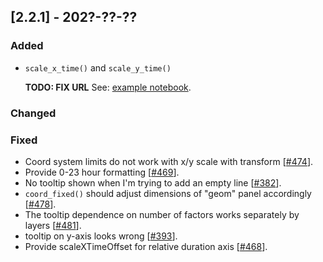 ## [2.2.1] - 202?-??-??

### Added

- `scale_x_time()` and `scale_y_time()`

  **TODO: FIX URL** See: [example notebook](https://nbviewer.jupyter.org/github/JetBrains/lets-plot/blob/master/docs/f-DD-MM/notebooks/scale_time.ipynb).


### Changed

### Fixed

- Coord system limits do not work with x/y scale with transform [[#474](https://github.com/JetBrains/lets-plot/issues/474)].
- Provide 0-23 hour formatting [[#469](https://github.com/JetBrains/lets-plot/issues/469)].
- No tooltip shown when I'm trying to add an empty line [[#382](https://github.com/JetBrains/lets-plot/issues/382)].
- `coord_fixed()` should adjust dimensions of "geom" panel accordingly [[#478](https://github.com/JetBrains/lets-plot/issues/478)].
- The tooltip dependence on number of factors works separately by layers [[#481](https://github.com/JetBrains/lets-plot/issues/481)].
- tooltip on y-axis looks wrong [[#393](https://github.com/JetBrains/lets-plot/issues/393)].
- Provide scaleXTimeOffset for relative duration axis [[#468](https://github.com/JetBrains/lets-plot/issues/468)].
